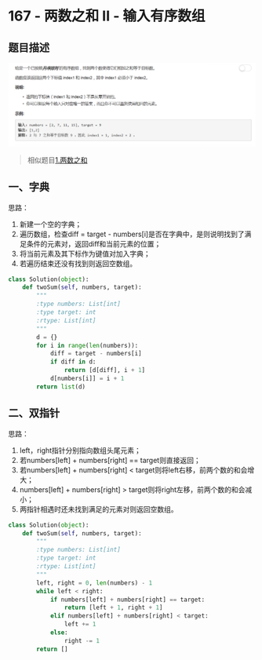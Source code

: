# 167 - 两数之和 II - 输入有序数组

## 题目描述
![problem](images/167.png)

>相似题目[1.两数之和](https://github.com/Rosevil1874/LeetCode/tree/master/Python-Solution/1_Two_Sum)

## 一、字典
思路：  
1. 新建一个空的字典；
2. 遍历数组，检查diff = target - numbers[i]是否在字典中，是则说明找到了满足条件的元素对，返回diff和当前元素的位置；
3. 将当前元素及其下标作为键值对加入字典；
4. 若遍历结束还没有找到则返回空数组。
```python
class Solution(object):
    def twoSum(self, numbers, target):
        """
        :type numbers: List[int]
        :type target: int
        :rtype: List[int]
        """
        d = {}
        for i in range(len(numbers)):
            diff = target - numbers[i]
            if diff in d:
                return [d[diff], i + 1]
            d[numbers[i]] = i + 1
        return list(d)
```

## 二、双指针
思路：  
1. left，right指针分别指向数组头尾元素；
2. 若numbers[left] + numbers[right] == target则直接返回；
3. 若numbers[left] + numbers[right] < target则将left右移，前两个数的和会增大；
4. numbers[left] + numbers[right] > target则将right左移，前两个数的和会减小；
5. 两指针相遇时还未找到满足的元素对则返回空数组。
```python
class Solution(object):
    def twoSum(self, numbers, target):
        """
        :type numbers: List[int]
        :type target: int
        :rtype: List[int]
        """
        left, right = 0, len(numbers) - 1
        while left < right:
            if numbers[left] + numbers[right] == target:
                return [left + 1, right + 1]
            elif numbers[left] + numbers[right] < target:
                left += 1
            else:
                right -= 1
        return []
```